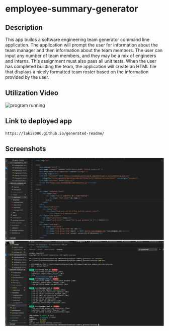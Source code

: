 # employee-summary-generator




## Description

This app builds a software engineering team generator command line application. The application will prompt the user for information about the team manager and then information about the team members. The user can input any number of team members, and they may be a mix of engineers and interns. This assignment must also pass all unit tests. When the user has completed building the team, the application will create an HTML file that displays a nicely formatted team roster based on the information provided by the user. 


## Utilization Video


  ![program running](screenshot/vid.gif)


  ## Link to deployed app 
    https://lakis006.github.io/generated-readme/

 ## Screenshots
  ![program working](screenshot/screenshot1.png) 
   ![program working](screenshot/screenshot2.png) 

